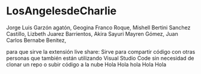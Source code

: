 
# LosAngelesdeCharlie
Jorge Luis Garzón agatón,
Geogina Franco Roque,
Mishell Bertini Sanchez Castillo,
Lizbeth Juarez Barrientos,
Akira Sayuri Mayren Gómez,
Juan Carlos Bernabe Benitez,

para que sirve la extensión live share:
Sirve para compartir código con otras personas que también están utilizando Visual Studio Code sin necesidad de clonar un repo o subir código a la nube
Hola
Hola 
hola
Hola
Hola 